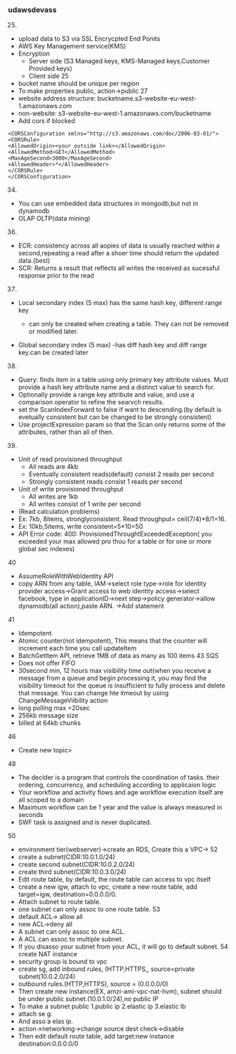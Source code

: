 ### udawsdevass
25.
- upload data to S3 via SSL Encrycpted End Ponits
- AWS Key Management service(KMS)
- Encryption
  - Server side (S3 Managed keys, KMS-Managed keys,Customer Provided keys)
  - Client side
25
- bucket name should be unique per region
- To make properties public, action->public
27
- website address structure: bucketname.s3-website-eu-west-1.amazonaws.com
- non-website: s3-website-eu-west-1.amazonaws.com/bucketname
- Add cors if blocked
```
<CORSConfiguration xmlns="http://s3.amazonaws.com/doc/2006-03-01/">
<CORSRule>
<AllowedOrigin><your outside link></AllowedOrigin>
<AllowedMethod>GET</AllowedMethod>
<MaxAgeSecond>3000</MaxAgeSecond>
<AllowedHeader>*</AllowedHeader>
</CORSRule>
</CORSConfiguration>
```

34.
- You can use embedded data structures in mongodb,but not in dynamodb
- OLAP OLTP(data mining)
36.
- ECR: consistency across all aopies of data is usually reached within a second,repeating a read after a shoer time should return the updated data.(best)
- SCR: Returns a result that reflects all writes the received as sucessful response prior to the read

37.
- Local secondary index (5 max) has the same hash key, different range key
  - can only be created when creating a table. They can not be removed or modified later.

- Global secondary index (5 max)
  -has diff hash key and diff range key.can be created later

38.
- Query: finds item in a table using only primary key attribute values. Must provide a hash key attribute name and a distinct value to search for.
- Optionally provide a range key attribute and value, and use a comparison operator to refine the searvch results.
- set the ScanIndexForward to false if want to descending.(by default is evetually consistent but can be changed to be strongly consistent)
- Use projectExpression param so that the Scan only returns some of the attributes, rather than all of then.

39.
- Unit of read provisioned throughput
  - All reads are 4kb
  - Eventually consistent reads(default) consist 2 reads per second
  - Strongly consistent reads consist 1 reads per second
- Unit of write provisioned throughput
  - All writes are 1kb
  - All writes consist of 1 write per second
- (Read calculation problems)
- Ex: 7kb, 8items, stronglyconsistent. Read throughput= ceil(7/4)*8/1=16.
- Ex: 10kb,5items, write consistent=5*10=50
- API Error code: 400: ProvisionedThroughtExceededException( you exceeded your max allowed pro thou for a table or for one or more global sec indexes)

40
- AssumeRoleWithWebIdentity API
- copy ARN from any table, IAM->select role type->role for identity provider access->Grant access to web identity access->select facebook, type in applicationID->next step->policy generator->allow dynamodb(all action),paste ARN. ->Add statement

41
- Idempotent
- Atomic counter(not idempotent), This means that the counter will increment each time you call updateItem 
- BatchGetItem API, retrieve 1MB of data as many as 100 items
43
SQS
- Does not offer FIFO
- 30second min, 12 hours max visibility time out(when you receive a message from a queue and begin processing it, you may find the visibility timeout for the queue is insufficient to fully process and delete that message. You can change hte itmeout by using ChangeMessageViibility action
- long polling max =20sec
- 256kb message size
- billed at 64kb chunks

46
- Create new topic>

48
- The decider is a program that controls the coordination of tasks. their ordering, concurrency, and scheduling according to applicaion logic
- Your workflow and activity flows and age workflow execution itself are all scoped to a domain
- Maximum workflow can be 1 year and the value is always measured in seconds
- SWF task is assigned and is never duplicated.

50
- environment tier(webserver)->create an RDS, Create this a VPC->
52
- create a subnet(CIDR:10.0.1.0/24)
- create second subnet(CIDR:10.0.2.0/24)
- create third subnet(CIDR:10.0.3.0/24)
- Edit route table, by default, the route table can access to vpc itself
- create a new igw, attach to vpc, create a new route table, add target=igw, destination=0.0.0.0/0.
- Attach subnet to route table.
- one subnet can only assoc to one route table.
53
- default ACL-> allow all
- new ACL->deny all
- A subnet can only assoc to one ACL.
- A ACL can assoc to multiple subnet.
- If you disasso your subnet from your ACL, it will go to default subnet.
54
create NAT instance
- security group is bound to vpc
- create sg, add inbound rules, (HTTP,HTTPS,, source=private subnet(10.0.2.0/24)
- outbound rules.(HTTP,HTTPS), source = (0.0.0.0/0)
- Then create new instance(EX, amzi-ami-vpc-nat-hvm), subnet should be under public subnet.(10.0.1.0/24),no public IP
- To make a subnet public 1.public ip 2.elastic ip 3.elastic lb
- attach se g.
- And asso a elas ip.
- action->networking->change source dest check->disable
- Then edit default route table, add target:new instance destination:0.0.0.0/0
